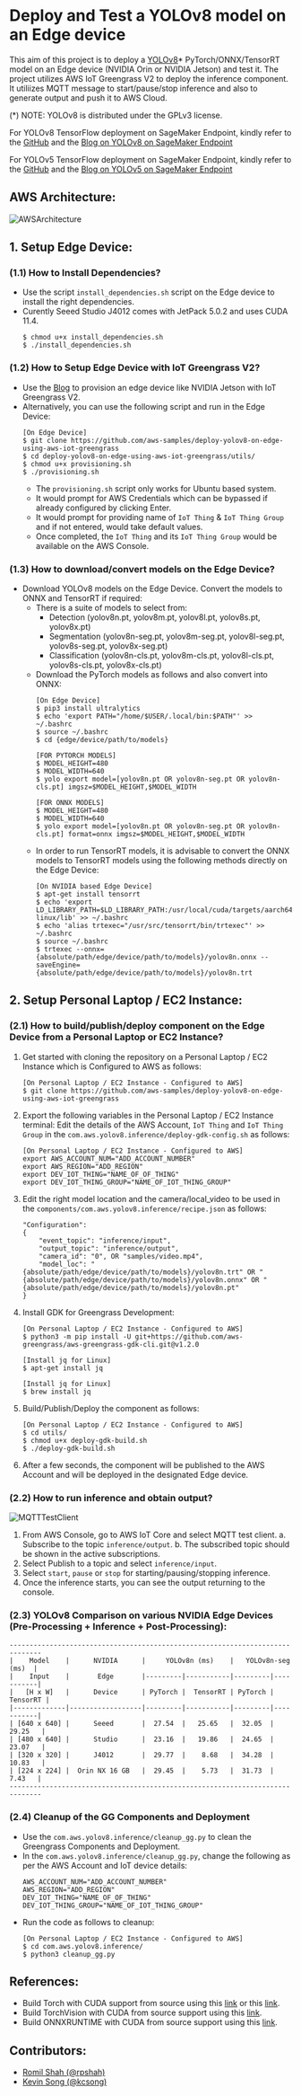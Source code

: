 # Deploy and Test a YOLOv8 model on an Edge device
This aim of this project is to deploy a [YOLOv8](https://github.com/ultralytics/ultralytics)* PyTorch/ONNX/TensorRT model on an Edge device (NVIDIA Orin or NVIDIA Jetson) and test it. The project utilizes AWS IoT Greengrass V2 to deploy the inference component. It utiliizes MQTT message to start/pause/stop inference and also to generate output and push it to AWS Cloud.

(*) NOTE: YOLOv8 is distributed under the GPLv3 license.

For YOLOv8 TensorFlow deployment on SageMaker Endpoint, kindly refer to the [GitHub](https://github.com/aws-samples/host-yolov8-on-sagemaker-endpoint) and the [Blog on YOLOv8 on SageMaker Endpoint](https://aws.amazon.com/blogs/machine-learning/hosting-yolov8-pytorch-model-on-amazon-sagemaker-endpoints/)

For YOLOv5 TensorFlow deployment on SageMaker Endpoint, kindly refer to the [GitHub](https://github.com/aws-samples/host-yolov5-on-sagemaker-endpoint) and the [Blog on YOLOv5 on SageMaker Endpoint](https://aws.amazon.com/blogs/machine-learning/scale-yolov5-inference-with-amazon-sagemaker-endpoints-and-aws-lambda/)

## AWS Architecture:
![AWSArchitecture](assets/AWSArchitecture.png)

## 1. Setup Edge Device:
### (1.1) How to Install Dependencies?
- Use the script `install_dependencies.sh` script on the Edge device to install the right dependencies.
- Curently Seeed Studio J4012 comes with JetPack 5.0.2 and uses CUDA 11.4.
    ```
    $ chmod u+x install_dependencies.sh
    $ ./install_dependencies.sh
    ```

### (1.2) How to Setup Edge Device with IoT Greengrass V2?
- Use the [Blog](https://aws.amazon.com/blogs/iot/using-aws-iot-greengrass-version-2-with-amazon-sagemaker-neo-and-nvidia-deepstream-applications/) to provision an edge device like NVIDIA Jetson with IoT Greengrass V2.
- Alternatively, you can use the following script and run in the Edge Device:
    ```
    [On Edge Device]
    $ git clone https://github.com/aws-samples/deploy-yolov8-on-edge-using-aws-iot-greengrass
    $ cd deploy-yolov8-on-edge-using-aws-iot-greengrass/utils/
    $ chmod u+x provisioning.sh
    $ ./provisioning.sh
    ```
    - The `provisioning.sh` script only works for Ubuntu based system.
    - It would prompt for AWS Credentials which can be bypassed if already configured by clicking Enter.
    - It would prompt for providing name of `IoT Thing` & `IoT Thing Group` and if not entered, would take default values.
    - Once completed, the `IoT Thing` and its `IoT Thing Group` would be available on the AWS Console.

### (1.3) How to download/convert models on the Edge Device?
- Download YOLOv8 models on the Edge Device. Convert the models to ONNX and TensorRT if required:
    - There is a suite of models to select from:
        - Detection (yolov8n.pt, yolov8m.pt, yolov8l.pt, yolov8s.pt, yolov8x.pt)
        - Segmentation (yolov8n-seg.pt, yolov8m-seg.pt, yolov8l-seg.pt, yolov8s-seg.pt, yolov8x-seg.pt)
        - Classification (yolov8n-cls.pt, yolov8m-cls.pt, yolov8l-cls.pt, yolov8s-cls.pt, yolov8x-cls.pt)
    - Download the PyTorch models as follows and also convert into ONNX:
        ```
        [On Edge Device]
        $ pip3 install ultralytics
        $ echo 'export PATH="/home/$USER/.local/bin:$PATH"' >> ~/.bashrc
        $ source ~/.bashrc
        $ cd {edge/device/path/to/models}

        [FOR PYTORCH MODELS]
        $ MODEL_HEIGHT=480
        $ MODEL_WIDTH=640
        $ yolo export model=[yolov8n.pt OR yolov8n-seg.pt OR yolov8n-cls.pt] imgsz=$MODEL_HEIGHT,$MODEL_WIDTH

        [FOR ONNX MODELS]
        $ MODEL_HEIGHT=480
        $ MODEL_WIDTH=640
        $ yolo export model=[yolov8n.pt OR yolov8n-seg.pt OR yolov8n-cls.pt] format=onnx imgsz=$MODEL_HEIGHT,$MODEL_WIDTH
        ```
    - In order to run TensorRT models, it is advisable to convert the ONNX models to TensorRT models using the following methods directly on the Edge Device:
        ```
        [On NVIDIA based Edge Device]
        $ apt-get install tensorrt
        $ echo 'export LD_LIBRARY_PATH=$LD_LIBRARY_PATH:/usr/local/cuda/targets/aarch64-linux/lib' >> ~/.bashrc
        $ echo 'alias trtexec="/usr/src/tensorrt/bin/trtexec"' >> ~/.bashrc
        $ source ~/.bashrc
        $ trtexec --onnx={absolute/path/edge/device/path/to/models}/yolov8n.onnx --saveEngine={absolute/path/edge/device/path/to/models}/yolov8n.trt
        ```

## 2. Setup Personal Laptop / EC2 Instance:
### (2.1) How to build/publish/deploy component on the Edge Device from a Personal Laptop or EC2 Instance?
1. Get started with cloning the repository on a Personal Laptop / EC2 Instance which is Configured to AWS as follows:
    ```
    [On Personal Laptop / EC2 Instance - Configured to AWS]
    $ git clone https://github.com/aws-samples/deploy-yolov8-on-edge-using-aws-iot-greengrass
    ```
2. Export the following variables in the Personal Laptop / EC2 Instance terminal:
Edit the details of the AWS Account, `IoT Thing` and `IoT Thing Group` in the `com.aws.yolov8.inference/deploy-gdk-config.sh` as follows:
    ```
    [On Personal Laptop / EC2 Instance - Configured to AWS]
    export AWS_ACCOUNT_NUM="ADD_ACCOUNT_NUMBER"
    export AWS_REGION="ADD_REGION"
    export DEV_IOT_THING="NAME_OF_OF_THING"
    export DEV_IOT_THING_GROUP="NAME_OF_IOT_THING_GROUP"
    ```
3. Edit the right model location and the camera/local_video to be used in the `components/com.aws.yolov8.inference/recipe.json` as follows:
    ```
    "Configuration":
    {
        "event_topic": "inference/input",
        "output_topic": "inference/output",
        "camera_id": "0", OR "samples/video.mp4",
        "model_loc": "{absolute/path/edge/device/path/to/models}/yolov8n.trt" OR "{absolute/path/edge/device/path/to/models}/yolov8n.onnx" OR "{absolute/path/edge/device/path/to/models}/yolov8n.pt"
    }
    ```
4. Install GDK for Greengrass Development:
    ```
    [On Personal Laptop / EC2 Instance - Configured to AWS]
    $ python3 -m pip install -U git+https://github.com/aws-greengrass/aws-greengrass-gdk-cli.git@v1.2.0

    [Install jq for Linux]
    $ apt-get install jq

    [Install jq for Linux]
    $ brew install jq
    ```
5. Build/Publish/Deploy the component as follows:
    ```
    [On Personal Laptop / EC2 Instance - Configured to AWS]
    $ cd utils/
    $ chmod u+x deploy-gdk-build.sh
    $ ./deploy-gdk-build.sh
    ```
6. After a few seconds, the component will be published to the AWS Account and will be deployed in the designated Edge device.

### (2.2) How to run inference and obtain output?
![MQTTTestClient](assets/MQTTTestClient.png)
1. From AWS Console, go to AWS IoT Core and select MQTT test client.
    a. Subscribe to the topic `inference/output`.
    b. The subscribed topic should be shown in the active subscriptions.
2. Select Publish to a topic and select `inference/input`.
3. Select `start`, `pause` or `stop` for starting/pausing/stopping inference.
4. Once the inference starts, you can see the output returning to the console.

### (2.3) YOLOv8 Comparison on various NVIDIA Edge Devices (Pre-Processing + Inference + Post-Processing):
    ------------------------------------------------------------------------------
    |    Model    |      NVIDIA      |     YOLOv8n (ms)    |   YOLOv8n-seg (ms)  |
    |    Input    |       Edge       |---------|-----------|---------|-----------|
    |   [H x W]   |      Device      | PyTorch |  TensorRT | PyTorch |  TensorRT |
    |-------------|------------------|---------|-----------|---------|-----------|
    | [640 x 640] |      Seeed       |  27.54  |   25.65   |  32.05  |   29.25   |
    | [480 x 640] |      Studio      |  23.16  |   19.86   |  24.65  |   23.07   |
    | [320 x 320] |      J4012       |  29.77  |    8.68   |  34.28  |   10.83   |
    | [224 x 224] |  Orin NX 16 GB   |  29.45  |    5.73   |  31.73  |    7.43   |
    ------------------------------------------------------------------------------

### (2.4) Cleanup of the GG Components and Deployment
- Use the `com.aws.yolov8.inference/cleanup_gg.py` to clean the Greengrass Components and Deployment.
- In the `com.aws.yolov8.inference/cleanup_gg.py`, change the following as per the AWS Account and IoT device details:
    ```
    AWS_ACCOUNT_NUM="ADD_ACCOUNT_NUMBER"
    AWS_REGION="ADD_REGION"
    DEV_IOT_THING="NAME_OF_OF_THING"
    DEV_IOT_THING_GROUP="NAME_OF_IOT_THING_GROUP"
    ```
- Run the code as follows to cleanup:
    ```
    [On Personal Laptop / EC2 Instance - Configured to AWS]
    $ cd com.aws.yolov8.inference/
    $ python3 cleanup_gg.py
    ```

## References:
- Build Torch with CUDA support from source using this [link](https://github.com/pytorch/pytorch) or this [link](https://docs.nvidia.com/deeplearning/frameworks/install-pytorch-jetson-platform/index.html).
- Build TorchVision with CUDA from source support using this [link](https://github.com/pytorch/vision).
- Build ONNXRUNTIME with CUDA from source support using this [link](https://onnxruntime.ai/docs/build/eps.html).

## Contributors:
- [Romil Shah (@rpshah)](rpshah@amazon.com)
- [Kevin Song (@kcsong)](kcsong@amazon.com)
